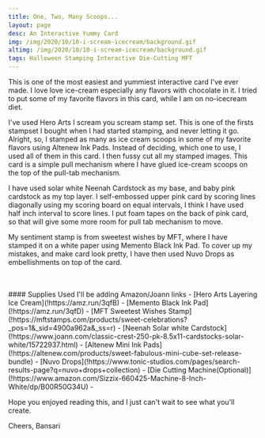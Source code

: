 ```yaml
---
title: One, Two, Many Scoops...
layout: page
desc: An Interactive Yummy Card 
img: /img/2020/10/10-i-scream-icecream/background.gif
altimg: /img/2020/10/10-i-scream-icecream/background.gif
tags: Halloween Stamping Interactive Die-Cutting MFT
---
```


This is one of the most easiest and yummiest interactive card I've ever made. I love love ice-cream especially any flavors with chocolate in it. I tried to put some of my favorite flavors in this card, while I am on no-icecream diet.

I've used Hero Arts I scream you scream stamp set. This is one of the firsts stampset I bought when I had started stamping, and never letting it go. Alright, so, I stamped as many as ice cream scoops in some of my favorite flavors using Altenew Ink Pads. Instead of deciding, which one to use, I used all of them in this card. I then fussy cut all my stamped images. This card is a simple pull mechanism where I have glued ice-cream scoops on the top of the pull-tab mechanism.

I have used solar white Neenah Cardstock as my base, and baby pink cardstock as my top layer. I self-embossed upper pink card by scoring lines diagonally using my scoring board on equal intervals, I think I have used half inch interval to score lines. I put foam tapes on the back of pink card, so that will give some more room for pull tab mechanism to move. 

My sentiment stamp is from sweetest wishes by MFT, where I have stamped it on a white paper using Memento Black Ink Pad. To cover up my mistakes, and make card look pretty, I have then used Nuvo Drops as embellishments on top of the card.

<div class="col-12">
    <div class="card-columns">
        <img src="/img/lazyload-ph.png" data-src="/img/2020/10/10-i-scream-icecream/1a.jpg" class="img-fluid mx-auto d-block lazyload" alt="sanfran" />
         <img src="/img/lazyload-ph.png" data-src="/img/2020/10/10-i-scream-icecream/1b.jpg" class="img-fluid mx-auto d-block lazyload" alt="sanfran" />
    </div>
</div>
<br>
#### Supplies Used
I'll be adding Amazon/Joann links 
- [Hero Arts Layering Ice Cream](!https://amz.run/3qfB)
- [Memento Black Ink Pad](!https://amz.run/3qfD)
- [MFT Sweetest Wishes Stamp](!https://mftstamps.com/products/sweet-celebrations?_pos=1&_sid=4900a962a&_ss=r)
 - [Neenah Solar white Cardstock](!https://www.joann.com/classic-crest-250-pk-8.5x11-cardstocks-solar-white/15722937.html)
 - [Altenew Mini Ink Pads](!https://altenew.com/products/sweet-fabulous-mini-cube-set-release-bundle)
 - [Nuvo Drops](!https://www.tonic-studios.com/pages/search-results-page?q=nuvo+drops+collection)
 - [Die Cutting Machine(Optional)](!https://www.amazon.com/Sizzix-660425-Machine-8-Inch-White/dp/B00R50G34U) - 
 
Hope you enjoyed reading this, and I just can't wait to see what you'll create. 

Cheers,
Bansari